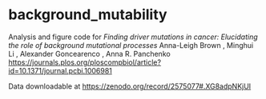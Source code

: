 # background_mutability
Analysis and figure code for _Finding driver mutations in cancer: Elucidating the role of background mutational processes_
    Anna-Leigh Brown ,
    Minghui Li ,
    Alexander Goncearenco ,
    Anna R. Panchenko
https://journals.plos.org/ploscompbiol/article?id=10.1371/journal.pcbi.1006981



Data downloadable at https://zenodo.org/record/2575077#.XG8adpNKjUI
